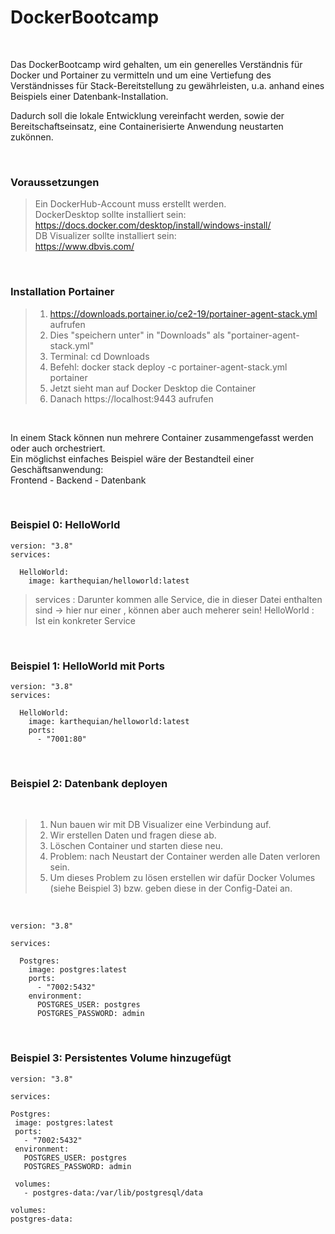 # DockerBootcamp

<br>

Das DockerBootcamp wird gehalten, um ein generelles Verständnis für Docker und Portainer zu vermitteln und um eine Vertiefung des Verständnisses für Stack-Bereitstellung zu gewährleisten, u.a. anhand eines Beispiels einer Datenbank-Installation.

Dadurch soll die lokale Entwicklung vereinfacht werden, sowie der Bereitschaftseinsatz, eine  Containerisierte Anwendung neustarten zukönnen.

<br>

### Voraussetzungen
> Ein DockerHub-Account muss erstellt werden.
> <br>
> DockerDesktop sollte installiert sein: <br> https://docs.docker.com/desktop/install/windows-install/ <br>
> DB Visualizer sollte installiert sein: <br> https://www.dbvis.com/

<br>

### Installation Portainer
>  1. https://downloads.portainer.io/ce2-19/portainer-agent-stack.yml aufrufen
>  2. Dies "speichern unter" in "Downloads" als "portainer-agent-stack.yml"
>  3. Terminal: cd Downloads
>  4. Befehl:  docker stack deploy -c portainer-agent-stack.yml portainer
>  5. Jetzt sieht man auf Docker Desktop die Container
>  6. Danach https://localhost:9443 aufrufen

<br>

In einem Stack können nun mehrere Container zusammengefasst werden oder auch orchestriert.
<br>
Ein möglichst einfaches Beispiel wäre der Bestandteil einer Geschäftsanwendung:
<br>
Frontend - Backend - Datenbank

<br>

### Beispiel 0: HelloWorld 
````
version: "3.8"
services:

  HelloWorld:
    image: karthequian/helloworld:latest
````
> services : Darunter kommen alle Service, die in dieser Datei enthalten sind -> hier nur einer , können aber auch meherer sein!
> HelloWorld : Ist ein konkreter Service


<br>

### Beispiel 1: HelloWorld mit Ports
```
version: "3.8"
services:

  HelloWorld:
    image: karthequian/helloworld:latest
    ports:
      - "7001:80"
```

<br>

### Beispiel 2: Datenbank deployen

<br>

>   1. Nun bauen wir mit DB Visualizer eine Verbindung auf.
>   2. Wir erstellen Daten und fragen diese ab.
>   3. Löschen Container und starten diese neu.
>   4. Problem: nach Neustart der Container werden alle Daten verloren sein.
>   5. Um dieses Problem zu lösen erstellen wir dafür Docker Volumes (siehe Beispiel 3) bzw. geben diese in der Config-Datei an.

<br>

```
version: "3.8"

services: 

  Postgres:
    image: postgres:latest            
    ports:
      - "7002:5432"
    environment:
      POSTGRES_USER: postgres         
      POSTGRES_PASSWORD: admin
````

<br>

### Beispiel 3: Persistentes Volume hinzugefügt
   ```
version: "3.8"

services: 

  Postgres:
    image: postgres:latest            
    ports:
      - "7002:5432"
    environment:
      POSTGRES_USER: postgres         
      POSTGRES_PASSWORD: admin

    volumes:
      - postgres-data:/var/lib/postgresql/data

volumes:
  postgres-data:
```

